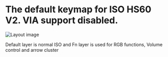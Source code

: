 The default keymap for ISO HS60 V2. VIA support disabled.
=========================================================

![Layout image](https://imgur.com/6go4vQV.png)

Default layer is normal ISO and Fn layer is used for RGB functions, Volume control and arrow cluster